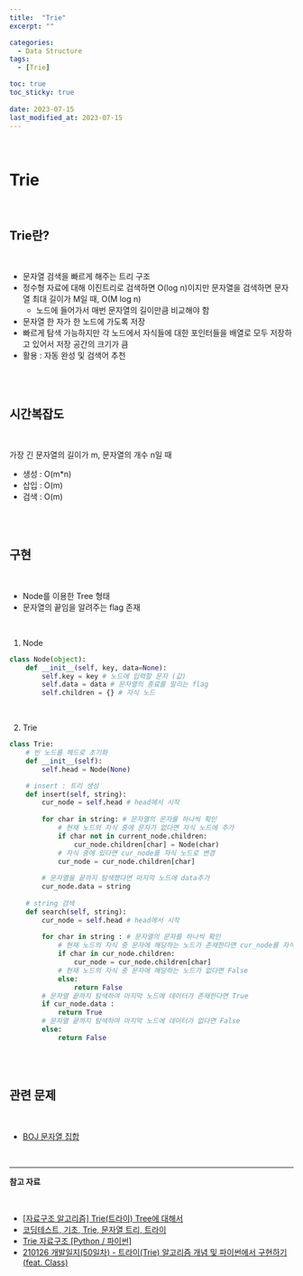 ```yaml
---
title:  "Trie"
excerpt: ""

categories:
  - Data Structure
tags:
  - [Trie]

toc: true
toc_sticky: true
 
date: 2023-07-15
last_modified_at: 2023-07-15
---
```


<br>

# **Trie**

<br>

## **Trie란?**

<br>

- 문자열 검색을 빠르게 해주는 트리 구조
- 정수형 자료에 대해 이진트리로 검색하면 O(log n)이지만 문자열을 검색하면 문자열 최대 길이가 M일 때, O(M log n)
    - 노드에 들어가서 매번 문자열의 길이만큼 비교해야 함
- 문자열 한 자가 한 노드에 가도록 저장
- 빠르게 탐색 가능하지만 각 노드에서 자식들에 대한 포인터들을 배열로 모두 저장하고 있어서 저장 공간의 크기가 큼
- 활용 : 자동 완성 및 검색어 추천

<br>
<br>

## **시간복잡도**

<br>

가장 긴 문자열의 길이가 m, 문자열의 개수 n일 때

- 생성 : O(m*n)
- 삽입 : O(m)
- 검색 : O(m)

<br>
<br>

## **구현**

<br>

- Node를 이용한 Tree 형태
- 문자열의 끝임을 알려주는 flag 존재

<br>

1) Node

```python
class Node(object):
    def __init__(self, key, data=None):
        self.key = key # 노드에 입력할 문자 (값)
        self.data = data # 문자열의 종료를 알리는 flag
        self.children = {} # 자식 노드
```

<br>

2) Trie

```python
class Trie:
    # 빈 노드를 헤드로 초기화
    def __init__(self):
        self.head = Node(None)

    # insert : 트리 생성
    def insert(self, string):
        cur_node = self.head # head에서 시작
        
        for char in string: # 문자열의 문자를 하나씩 확인
            # 현재 노드의 자식 중에 문자가 없다면 자식 노드에 추가
            if char not in current_node.children:
                cur_node.children[char] = Node(char)
            # 자식 중에 있다면 cur_node를 자식 노드로 변경
            cur_node = cur_node.children[char]
        
        # 문자열을 끝까지 탐색했다면 마지막 노드에 data추가
        cur_node.data = string
    
    # string 검색
    def search(self, string):
        cur_node = self.head # head에서 시작
        
        for char in string : # 문자열의 문자를 하나씩 확인
            # 현재 노드의 자식 중 문자에 해당하는 노드가 존재한다면 cur_node를 자식 노드로 변경
            if char in cur_node.children:
                cur_node = cur_node.children[char]
            # 현재 노드의 자식 중 문자에 해당하는 노드가 없다면 False
            else:
                return False
        # 문자열 끝까지 탐색하여 마지막 노드에 데이터가 존재한다면 True
        if cur_node.data :
            return True
        # 문자열 끝까지 탐색하여 마지막 노드에 데이터가 없다면 False
        else:
            return False
```

<br>
<br>

## **관련 문제**

<br>

- [BOJ 문자열 집합](https://www.acmicpc.net/problem/14425)

<br>

---

**참고 자료**

<br>

- [[자료구조 알고리즘] Trie(트라이) Tree에 대해서](https://www.youtube.com/watch?v=TohdsR58i3Q)
- [코딩테스트, 기초, Trie, 문자열 트리, 트라이](https://www.youtube.com/watch?v=WooOuXIiRjE)
- [Trie 자료구조 [Python / 파이썬]](https://deeppago.tistory.com/11)
- [210126 개발일지(50일차) - 트라이(Trie) 알고리즘 개념 및 파이썬에서 구현하기(feat. Class)](https://velog.io/@gojaegaebal/210126-%EA%B0%9C%EB%B0%9C%EC%9D%BC%EC%A7%8050%EC%9D%BC%EC%B0%A8-%ED%8A%B8%EB%9D%BC%EC%9D%B4Trie-%EC%95%8C%EA%B3%A0%EB%A6%AC%EC%A6%98-%EA%B0%9C%EB%85%90-%EB%B0%8F-%ED%8C%8C%EC%9D%B4%EC%8D%AC%EC%97%90%EC%84%9C-%EA%B5%AC%ED%98%84%ED%95%98%EA%B8%B0feat.-Class)

<br>
<br>